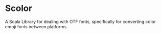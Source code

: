 # Scolor
A Scala Library for dealing with OTF fonts, specifically for converting color emoji fonts between platforms.

